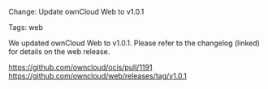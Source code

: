 Change: Update ownCloud Web to v1.0.1

Tags: web

We updated ownCloud Web to v1.0.1. Please refer to the changelog (linked) for details on the web release.

https://github.com/owncloud/ocis/pull/1191
https://github.com/owncloud/web/releases/tag/v1.0.1
